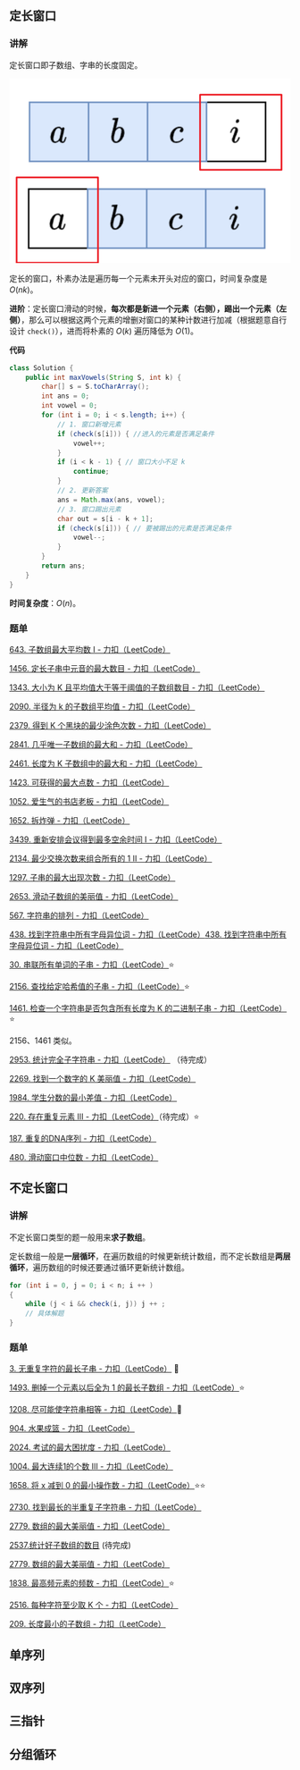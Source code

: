## 定长窗口

### 讲解

定长窗口即子数组、字串的长度固定。

![image-20250322212644325](./typora文档图片/image-20250322212644325.png)

定长的窗口，朴素办法是遍历每一个元素未开头对应的窗口，时间复杂度是 $O(nk)$。

**进阶**：定长窗口滑动的时候，**每次都是新进一个元素（右侧），踢出一个元素（左侧）**，那么可以根据这两个元素的增删对窗口的某种计数进行加减（根据题意自行设计 `check()`），进而将朴素的 $O(k)$ 遍历降低为 $O(1)$。

**代码**

```java
class Solution {
    public int maxVowels(String S, int k) {
        char[] s = S.toCharArray();
        int ans = 0;
        int vowel = 0;
        for (int i = 0; i < s.length; i++) {
            // 1. 窗口新增元素
            if (check(s[i])) { //进入的元素是否满足条件
                vowel++;
            }
            if (i < k - 1) { // 窗口大小不足 k
                continue;
            }
            // 2. 更新答案
            ans = Math.max(ans, vowel);
            // 3. 窗口踢出元素
            char out = s[i - k + 1];
            if (check(s[i])) { // 要被踢出的元素是否满足条件
                vowel--;
            }
        }
        return ans;
    }
}
```

**时间复杂度**：$O(n)$。

### 题单

[643. 子数组最大平均数 I - 力扣（LeetCode）](https://leetcode.cn/problems/maximum-average-subarray-i/)

[1456. 定长子串中元音的最大数目 - 力扣（LeetCode）](https://leetcode.cn/problems/maximum-number-of-vowels-in-a-substring-of-given-length/description/)

[1343. 大小为 K 且平均值大于等于阈值的子数组数目 - 力扣（LeetCode）](https://leetcode.cn/problems/number-of-sub-arrays-of-size-k-and-average-greater-than-or-equal-to-threshold/)

[2090. 半径为 k 的子数组平均值 - 力扣（LeetCode）](https://leetcode.cn/problems/k-radius-subarray-averages/)

[2379. 得到 K 个黑块的最少涂色次数 - 力扣（LeetCode）](https://leetcode.cn/problems/minimum-recolors-to-get-k-consecutive-black-blocks/description/)

[2841. 几乎唯一子数组的最大和 - 力扣（LeetCode）](https://leetcode.cn/problems/maximum-sum-of-almost-unique-subarray/description/)

[2461. 长度为 K 子数组中的最大和 - 力扣（LeetCode）](https://leetcode.cn/problems/maximum-sum-of-distinct-subarrays-with-length-k/description/)

[1423. 可获得的最大点数 - 力扣（LeetCode）](https://leetcode.cn/problems/maximum-points-you-can-obtain-from-cards/description/)

[1052. 爱生气的书店老板 - 力扣（LeetCode）](https://leetcode.cn/problems/grumpy-bookstore-owner/description/)

[1652. 拆炸弹 - 力扣（LeetCode）](https://leetcode.cn/problems/defuse-the-bomb/description/)

[3439. 重新安排会议得到最多空余时间 I - 力扣（LeetCode）](https://leetcode.cn/problems/reschedule-meetings-for-maximum-free-time-i/description/)

[2134. 最少交换次数来组合所有的 1 II - 力扣（LeetCode）](https://leetcode.cn/problems/minimum-swaps-to-group-all-1s-together-ii/description/)

[1297. 子串的最大出现次数 - 力扣（LeetCode）](https://leetcode.cn/problems/maximum-number-of-occurrences-of-a-substring/description/)

[2653. 滑动子数组的美丽值 - 力扣（LeetCode）](https://leetcode.cn/problems/sliding-subarray-beauty/description/)

[567. 字符串的排列 - 力扣（LeetCode）](https://leetcode.cn/problems/permutation-in-string/description/)

[438. 找到字符串中所有字母异位词 - 力扣（LeetCode）](https://leetcode.cn/problems/find-all-anagrams-in-a-string/description/)[438. 找到字符串中所有字母异位词 - 力扣（LeetCode）](https://leetcode.cn/problems/find-all-anagrams-in-a-string/description/)

[30. 串联所有单词的子串 - 力扣（LeetCode）](https://leetcode.cn/problems/substring-with-concatenation-of-all-words/description/):star:

[2156. 查找给定哈希值的子串 - 力扣（LeetCode）](https://leetcode.cn/problems/find-substring-with-given-hash-value/description/):star:

[1461. 检查一个字符串是否包含所有长度为 K 的二进制子串 - 力扣（LeetCode）](https://leetcode.cn/problems/check-if-a-string-contains-all-binary-codes-of-size-k/description/):star:

2156、1461 类似。

[2953. 统计完全子字符串 - 力扣（LeetCode）](https://leetcode.cn/problems/count-complete-substrings/description/) （待完成）

[2269. 找到一个数字的 K 美丽值 - 力扣（LeetCode）](https://leetcode.cn/problems/find-the-k-beauty-of-a-number/description/)

[1984. 学生分数的最小差值 - 力扣（LeetCode）](https://leetcode.cn/problems/minimum-difference-between-highest-and-lowest-of-k-scores/description/)

[220. 存在重复元素 III - 力扣（LeetCode）](https://leetcode.cn/problems/contains-duplicate-iii/description/)（待完成）:star:

[187. 重复的DNA序列 - 力扣（LeetCode）](https://leetcode.cn/problems/repeated-dna-sequences/description/)

[480. 滑动窗口中位数 - 力扣（LeetCode）](https://leetcode.cn/problems/sliding-window-median/description/)

## 不定长窗口

### 讲解

不定长窗口类型的题一般用来**求子数组**。

定长数组一般是**一层循环**，在遍历数组的时候更新统计数组，而不定长数组是**两层循环**，遍历数组的时候还要通过循环更新统计数组。

```java
for (int i = 0, j = 0; i < n; i ++ )
{
    while (j < i && check(i, j)) j ++ ;
    // 具体解题
}
```

### 题单

[3. 无重复字符的最长子串 - 力扣（LeetCode）](https://leetcode.cn/problems/longest-substring-without-repeating-characters/description/) :star2:

[1493. 删掉一个元素以后全为 1 的最长子数组 - 力扣（LeetCode）](https://leetcode.cn/problems/longest-subarray-of-1s-after-deleting-one-element/description/):star:

[1208. 尽可能使字符串相等 - 力扣（LeetCode）](https://leetcode.cn/problems/get-equal-substrings-within-budget/description/):star2:

[904. 水果成篮 - 力扣（LeetCode）](https://leetcode.cn/problems/fruit-into-baskets/description/)

[2024. 考试的最大困扰度 - 力扣（LeetCode）](https://leetcode.cn/problems/maximize-the-confusion-of-an-exam/description/)

[1004. 最大连续1的个数 III - 力扣（LeetCode）](https://leetcode.cn/problems/max-consecutive-ones-iii/description/)

[1658. 将 x 减到 0 的最小操作数 - 力扣（LeetCode）](https://leetcode.cn/problems/minimum-operations-to-reduce-x-to-zero/description/):star::star:

[2730. 找到最长的半重复子字符串 - 力扣（LeetCode）](https://leetcode.cn/problems/find-the-longest-semi-repetitive-substring/description/)

[2779. 数组的最大美丽值 - 力扣（LeetCode）](https://leetcode.cn/problems/maximum-beauty-of-an-array-after-applying-operation/description/)

[2537.统计好子数组的数目](https://leetcode.cn/problems/count-the-number-of-good-subarrays/description/) (待完成)

[2779. 数组的最大美丽值 - 力扣（LeetCode）](https://leetcode.cn/problems/maximum-beauty-of-an-array-after-applying-operation/description/)

[1838. 最高频元素的频数 - 力扣（LeetCode）](https://leetcode.cn/problems/frequency-of-the-most-frequent-element/description/):star:

[2516. 每种字符至少取 K 个 - 力扣（LeetCode）](https://leetcode.cn/problems/take-k-of-each-character-from-left-and-right/description/)

[209. 长度最小的子数组 - 力扣（LeetCode）](https://leetcode.cn/problems/minimum-size-subarray-sum/description/)



## 单序列



## 双序列

## 三指针

## 分组循环











